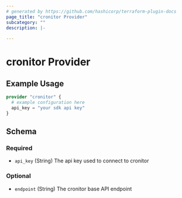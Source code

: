 ```yaml
---
# generated by https://github.com/hashicorp/terraform-plugin-docs
page_title: "cronitor Provider"
subcategory: ""
description: |-
  
---
```


# cronitor Provider



## Example Usage

```terraform
provider "cronitor" {
  # example configuration here
  api_key = "your sdk api key"
}
```

<!-- schema generated by tfplugindocs -->
## Schema

### Required

- `api_key` (String) The api key used to connect to cronitor

### Optional

- `endpoint` (String) The cronitor base API endpoint

